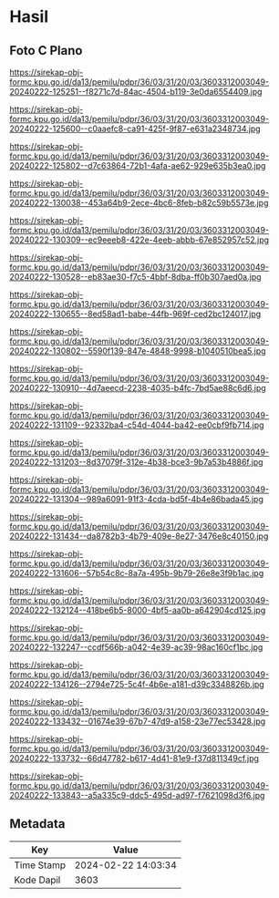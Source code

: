 # Hasil

## Foto C Plano

https://sirekap-obj-formc.kpu.go.id/da13/pemilu/pdpr/36/03/31/20/03/3603312003049-20240222-125251--f8271c7d-84ac-4504-b119-3e0da6554409.jpg

https://sirekap-obj-formc.kpu.go.id/da13/pemilu/pdpr/36/03/31/20/03/3603312003049-20240222-125600--c0aaefc8-ca91-425f-9f87-e631a2348734.jpg

https://sirekap-obj-formc.kpu.go.id/da13/pemilu/pdpr/36/03/31/20/03/3603312003049-20240222-125802--d7c63864-72b1-4afa-ae62-929e635b3ea0.jpg

https://sirekap-obj-formc.kpu.go.id/da13/pemilu/pdpr/36/03/31/20/03/3603312003049-20240222-130038--453a64b9-2ece-4bc6-8feb-b82c59b5573e.jpg

https://sirekap-obj-formc.kpu.go.id/da13/pemilu/pdpr/36/03/31/20/03/3603312003049-20240222-130309--ec9eeeb8-422e-4eeb-abbb-67e852957c52.jpg

https://sirekap-obj-formc.kpu.go.id/da13/pemilu/pdpr/36/03/31/20/03/3603312003049-20240222-130528--eb83ae30-f7c5-4bbf-8dba-ff0b307aed0a.jpg

https://sirekap-obj-formc.kpu.go.id/da13/pemilu/pdpr/36/03/31/20/03/3603312003049-20240222-130655--8ed58ad1-babe-44fb-969f-ced2bc124017.jpg

https://sirekap-obj-formc.kpu.go.id/da13/pemilu/pdpr/36/03/31/20/03/3603312003049-20240222-130802--5590f139-847e-4848-9998-b1040510bea5.jpg

https://sirekap-obj-formc.kpu.go.id/da13/pemilu/pdpr/36/03/31/20/03/3603312003049-20240222-130910--4d7aeecd-2238-4035-b4fc-7bd5ae88c6d6.jpg

https://sirekap-obj-formc.kpu.go.id/da13/pemilu/pdpr/36/03/31/20/03/3603312003049-20240222-131109--92332ba4-c54d-4044-ba42-ee0cbf9fb714.jpg

https://sirekap-obj-formc.kpu.go.id/da13/pemilu/pdpr/36/03/31/20/03/3603312003049-20240222-131203--8d37079f-312e-4b38-bce3-9b7a53b4886f.jpg

https://sirekap-obj-formc.kpu.go.id/da13/pemilu/pdpr/36/03/31/20/03/3603312003049-20240222-131304--989a6091-91f3-4cda-bd5f-4b4e86bada45.jpg

https://sirekap-obj-formc.kpu.go.id/da13/pemilu/pdpr/36/03/31/20/03/3603312003049-20240222-131434--da8782b3-4b79-409e-8e27-3476e8c40150.jpg

https://sirekap-obj-formc.kpu.go.id/da13/pemilu/pdpr/36/03/31/20/03/3603312003049-20240222-131606--57b54c8c-8a7a-495b-9b79-26e8e3f9b1ac.jpg

https://sirekap-obj-formc.kpu.go.id/da13/pemilu/pdpr/36/03/31/20/03/3603312003049-20240222-132124--418be6b5-8000-4bf5-aa0b-a642904cd125.jpg

https://sirekap-obj-formc.kpu.go.id/da13/pemilu/pdpr/36/03/31/20/03/3603312003049-20240222-132247--ccdf566b-a042-4e39-ac39-98ac160cf1bc.jpg

https://sirekap-obj-formc.kpu.go.id/da13/pemilu/pdpr/36/03/31/20/03/3603312003049-20240222-134126--2794e725-5c4f-4b6e-a181-d39c3348826b.jpg

https://sirekap-obj-formc.kpu.go.id/da13/pemilu/pdpr/36/03/31/20/03/3603312003049-20240222-133432--01674e39-67b7-47d9-a158-23e77ec53428.jpg

https://sirekap-obj-formc.kpu.go.id/da13/pemilu/pdpr/36/03/31/20/03/3603312003049-20240222-133732--66d47782-b617-4d41-81e9-f37d811349cf.jpg

https://sirekap-obj-formc.kpu.go.id/da13/pemilu/pdpr/36/03/31/20/03/3603312003049-20240222-133843--a5a335c9-ddc5-495d-ad97-f7621098d3f6.jpg


## Metadata

| Key        | Value               |
| ---------- | ------------------- |
| Time Stamp | 2024-02-22 14:03:34 |
| Kode Dapil | 3603                |



